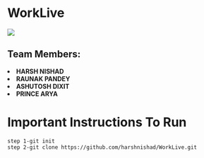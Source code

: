 <h1>WorkLive</h1>
<a href="https://github.com/Tanu-N-Prabhu/Python/graphs/contributors">
  <img src="https://contrib.rocks/image?repo=harshnishad/WorkLive-Web-Application"/>
</a>
<h2>Team Members:</h2>
<li><strong>HARSH NISHAD</strong></li>
<li><strong>RAUNAK PANDEY</strong></li>
<li><strong>ASHUTOSH DIXIT</strong></li>
<li><strong>PRINCE ARYA</strong></li>


<h1> Important Instructions To Run </h1>

```
step 1-git init
step 2-git clone https://github.com/harshnishad/WorkLive.git

```
